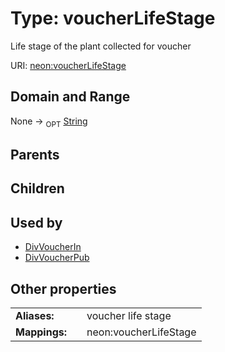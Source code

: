 
# Type: voucherLifeStage


Life stage of the plant collected for voucher

URI: [neon:voucherLifeStage](https://data.neonscience.org/voucherLifeStage)


## Domain and Range

None ->  <sub>OPT</sub> [String](types/String.md)

## Parents


## Children


## Used by

 * [DivVoucherIn](DivVoucherIn.md)
 * [DivVoucherPub](DivVoucherPub.md)

## Other properties

|  |  |  |
| --- | --- | --- |
| **Aliases:** | | voucher life stage |
| **Mappings:** | | neon:voucherLifeStage |

